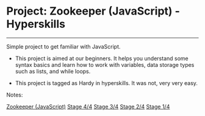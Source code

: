 # Project: Zookeeper (JavaScript) - Hyperskills
<hr />

Simple project to get familiar with JavaScript. 
 
* This project is aimed at our beginners. It helps you understand some syntax basics and learn how to work with variables, data storage types such as lists, and while loops.

* This project is tagged as Hardy in hyperskills. It was not, very very easy.

Notes:


[Zookeeper (JavaScript)](https://hyperskill.org/projects/225)
[Stage 4/4](./docs/Stage-4_4.md)
[Stage 3/4](./docs/Stage-3_4.md)
[Stage 2/4](./docs/Stage-2_4.md)
[Stage 1/4](./docs/Stage-1_4.md)